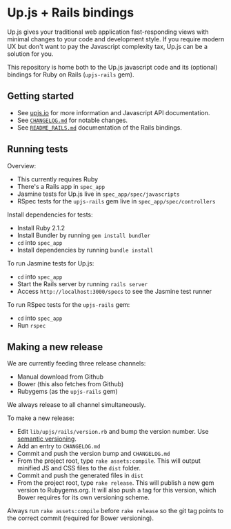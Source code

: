 Up.js + Rails bindings
======================

Up.js gives your traditional web application fast-responding views with minimal changes to your code and development style. If you require modern UX but don't want to pay the Javascript complexity tax, Up.js can be a solution for you.

This repository is home both to the Up.js javascript code and its (optional) bindings for Ruby on Rails (`upjs-rails` gem).


Getting started
---------------

- See [upjs.io](http://upjs.io) for more information and Javascript API documentation.
- See [`CHANGELOG.md`](https://github.com/makandra/upjs/blob/master/CHANGELOG.md) for notable changes.
- See [`README_RAILS.md`](https://github.com/makandra/upjs/blob/master/README_RAILS.md) documentation of the Rails bindings.


Running tests
-------------

Overview:

- This currently requires Ruby
- There's a Rails app in `spec_app`
- Jasmine tests for Up.js live in `spec_app/spec/javascripts`
- RSpec tests for the `upjs-rails` gem live in `spec_app/spec/controllers`

Install dependencies for tests:

- Install Ruby 2.1.2
- Install Bundler by running `gem install bundler`
- `cd` into `spec_app`
- Install dependencies by running `bundle install`

To run Jasmine tests for Up.js:

- `cd` into `spec_app`
- Start the Rails server by running `rails server`
- Access `http://localhost:3000/specs` to see the Jasmine test runner

To run RSpec tests for the `upjs-rails` gem:

- `cd` into `spec_app`
- Run `rspec`


Making a new release
--------------------

We are currently feeding three release channels:

- Manual download from Github
- Bower (this also fetches from Github)
- Rubygems (as the `upjs-rails` gem)

We always release to all channel simultaneously.

To make a new release:

- Edit `lib/upjs/rails/version.rb` and bump the version number. Use [semantic versioning](http://semver.org/).
- Add an entry to `CHANGELOG.md`
- Commit and push the version bump and `CHANGELOG.md`
- From the project root, type `rake assets:compile`. This will output minified JS and CSS files to the `dist` folder.
- Commit and push the generated files in `dist`
- From the project root, type `rake release`. This will publish a new gem version to Rubygems.org.
  It will also push a tag for this version, which Bower requires for its own versioning scheme.

Always run `rake assets:compile` before `rake release` so the git tag points to the correct commit (required for Bower versioning).

